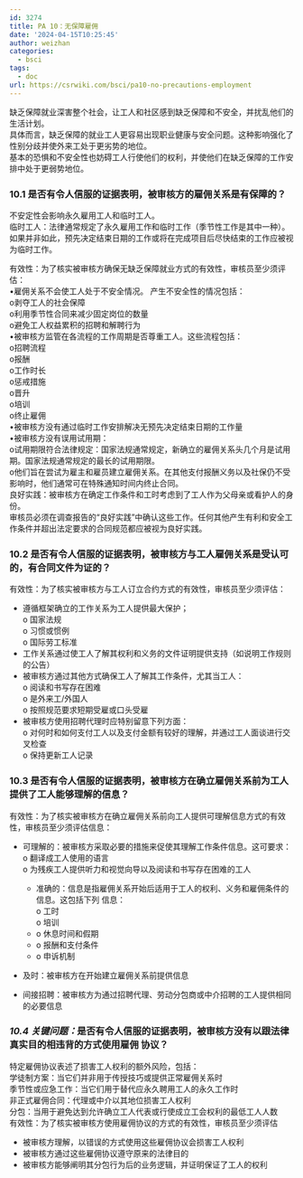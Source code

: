 ```yaml
---
id: 3274
title: PA 10：无保障雇佣
date: '2024-04-15T10:25:45'
author: weizhan
categories:
  - bsci
tags:
  - doc
url: https://csrwiki.com/bsci/pa10-no-precautions-employment
---
```


缺乏保障就业深害整个社会，让工人和社区感到缺乏保障和不安全，并扰乱他们的生活计划。\
具体而言，缺乏保障的就业工人更容易出现职业健康与安全问题。这种影响强化了性别分歧并使外来工处于更劣势的地位。\
基本的恐惧和不安全性也妨碍工人行使他们的权利，并使他们在缺乏保障的工作安排中处于更弱势地位。

### 10.1 是否有令人信服的证据表明，被审核方的雇佣关系是有保障的？

不安定性会影响永久雇用工人和临时工人。\
临时工人：法律通常规定了永久雇用工作和临时工作（季节性工作是其中一种）。如果并非如此，预先决定结束日期的工作或将在完成项目后尽快结束的工作应被视为临时工作。

有效性：为了核实被审核方确保无缺乏保障就业方式的有效性，审核员至少须评估：\
•雇佣关系不会使工人处于不安全情况。 产生不安全性的情况包括：\
o剥夺工人的社会保障\
o利用季节性合同来减少固定岗位的数量\
o避免工人权益累积的招聘和解聘行为\
•被审核方监管在各流程的工作周期是否尊重工人。这些流程包括：\
o招聘流程\
o报酬\
o工作时长\
o惩戒措施\
o晋升\
o培训\
o终止雇佣\
•被审核方没有通过临时工作安排解决无预先决定结束日期的工作量\
•被审核方没有误用试用期：\
o试用期限符合法律规定：国家法规通常规定，新确立的雇佣关系头几个月是试用期。国家法规通常规定的最长的试用期限。\
o他们旨在尝试为雇主和雇员建立雇佣关系。在其他支付报酬义务以及社保仍不受影响时，他们通常可在特殊通知时间内终止合同。\
良好实践：被审核方在确定工作条件和工时考虑到了工人作为父母亲或看护人的身份。\
审核员必须在调查报告的“良好实践”中确认这些工作。任何其他产生有利和安全工作条件并超出法定要求的合同规范都应被视为良好实践。

### 10.2 是否有令人信服的证据表明，被审核方与工人雇佣关系是受认可的，有合同文件为证的？

有效性：为了核实被审核方与工人订立合约方式的有效性，审核员至少须评估：

- 遵循框架确立的工作关系为工人提供最大保护；\
  o 国家法规\
  o 习惯或惯例\
  o 国际劳工标准
- 工作关系通过使工人了解其权利和义务的文件证明提供支持（如说明工作规则的公告）
- 被审核方通过其他方式确保工人了解其工作条件，尤其当工人：\
  o 阅读和书写存在困难\
  o 是外来工/外国人\
  o 按照规范要求短期受雇或口头受雇
- 被审核方使用招聘代理时应特别留意下列方面：\
  o 对何时和如何支付工人以及支付金额有较好的理解，并通过工人面谈进行交叉检查\
  o 保持更新工人记录

### 10.3 是否有令人信服的证据表明，被审核方在确立雇佣关系前为工人提供了工人能够理解的信息？

有效性：为了核实被审核方在确立雇佣关系前向工人提供可理解信息方式的有效性，审核员至少须评估信息：

- 可理解的：被审核方采取必要的措施来促使其理解工作条件信息。这可要求：\
  o 翻译成工人使用的语言\
  o 为残疾工人提供听力和视觉向导以及阅读和书写存在困难的工人

  - 准确的：信息是指雇佣关系开始后适用于工人的权利、义务和雇佣条件的信息。这包括下列 信息：\
    o 工时\
    o 培训
  - o 休息时间和假期
  - o 报酬和支付条件
  - o 申诉机制

- 及时：被审核方在开始建立雇佣关系前提供信息

- 间接招聘：被审核方为通过招聘代理、劳动分包商或中介招聘的工人提供相同的必要信息

### *10.4 关键问题：*&#x662F;否有令人信服的证据表明，被审核方没有以跟法律真实目的相违背的方式使用雇佣 协议？

特定雇佣协议表述了损害工人权利的额外风险，包括：\
学徒制方案：当它们并非用于传授技巧或提供正常雇佣关系时\
季节性或应急工作：当它们用于替代应永久聘用工人的永久工作时\
非正式雇佣合同：代理或中介以其地位损害工人权利\
分包：当用于避免达到允许确立工人代表或行使成立工会权利的最低工人人数\
有效性：为了核实被审核方使用雇佣协议的方式的有效性，审核员至少须评估

- 被审核方理解，以错误的方式使用这些雇佣协议会损害工人权利
- 被审核方通过这些雇佣协议遵守原来的法律目的
- 被审核方能够阐明其分包行为后的业务逻辑，并证明保证了工人的权利
